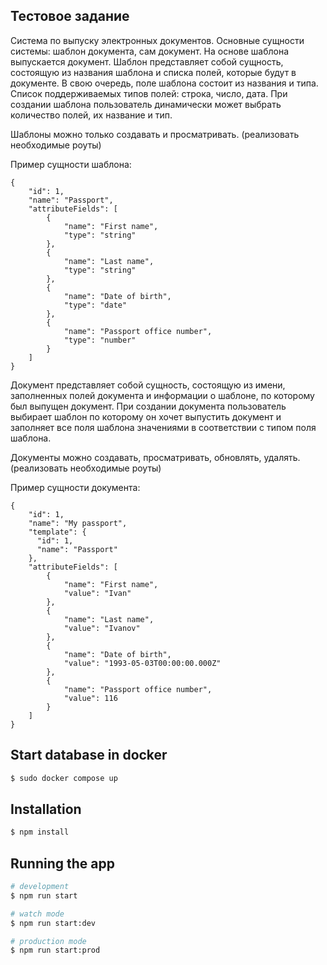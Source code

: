 ## Тестовое задание

Система по выпуску электронных документов.
Основные сущности системы: шаблон документа, сам документ.
На основе шаблона выпускается документ.
Шаблон представляет собой сущность, состоящую из названия шаблона и списка полей, которые будут в документе.
В свою очередь, поле шаблона состоит из названия и типа. Список поддерживаемых типов полей: строка, число, дата.
При создании шаблона пользователь динамически может выбрать количество полей, их название и тип.

Шаблоны можно только создавать и просматривать. (реализовать необходимые роуты)

Пример сущности шаблона:
```
{
    "id": 1,
    "name": "Passport",
    "attributeFields": [
        {
            "name": "First name",
            "type": "string"
        },
        {
            "name": "Last name",
            "type": "string"
        },
        {
            "name": "Date of birth",
            "type": "date"
        },
        {
            "name": "Passport office number",
            "type": "number"
        }
    ]
}
```

Документ представляет собой сущность, состоящую из имени, заполненных полей документа и информации о шаблоне, по
которому был выпущен документ.
При создании документа пользователь выбирает шаблон по которому он хочет выпустить документ и заполняет все поля шаблона
значениями в соответствии с типом поля шаблона.

Документы можно создавать, просматривать, обновлять, удалять. (реализовать необходимые роуты)

Пример сущности документа:
```
{
    "id": 1,
    "name": "My passport",
    "template": {
      "id": 1,
      "name": "Passport"
    },
    "attributeFields": [
        {
            "name": "First name",
            "value": "Ivan"
        },
        {
            "name": "Last name",
            "value": "Ivanov"
        },
        {
            "name": "Date of birth",
            "value": "1993-05-03T00:00:00.000Z"
        },
        {
            "name": "Passport office number",
            "value": 116
        }
    ]
}
```
## Start database in docker
```bash
$ sudo docker compose up
```

## Installation

```bash
$ npm install
```

## Running the app

```bash
# development
$ npm run start

# watch mode
$ npm run start:dev

# production mode
$ npm run start:prod
```
